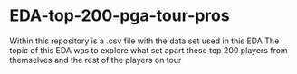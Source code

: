 # EDA-top-200-pga-tour-pros
 
Within this repository is a .csv file with the data set used in this EDA
The topic of this EDA was to explore what set apart these top 200 players from themselves and the rest of the players on tour
